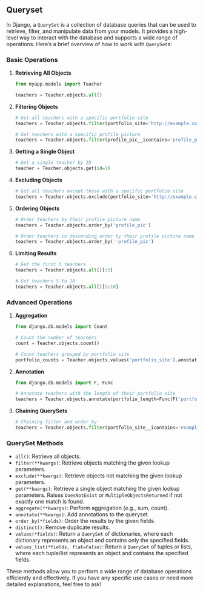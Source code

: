## Queryset
In Django, a `QuerySet` is a collection of database queries that can be used to retrieve, filter, and manipulate data from your models. It provides a high-level way to interact with the database and supports a wide range of operations. Here’s a brief overview of how to work with `QuerySet`s:

### Basic Operations

1. **Retrieving All Objects**
   ```python
   from myapp.models import Teacher

   teachers = Teacher.objects.all()
   ```

2. **Filtering Objects**
   ```python
   # Get all teachers with a specific portfolio site
   teachers = Teacher.objects.filter(portfolio_site='http://example.com')

   # Get teachers with a specific profile picture
   teachers = Teacher.objects.filter(profile_pic__icontains='profile_pic.jpg')
   ```

3. **Getting a Single Object**
   ```python
   # Get a single teacher by ID
   teacher = Teacher.objects.get(id=1)
   ```

4. **Excluding Objects**
   ```python
   # Get all teachers except those with a specific portfolio site
   teachers = Teacher.objects.exclude(portfolio_site='http://example.com')
   ```

5. **Ordering Objects**
   ```python
   # Order teachers by their profile picture name
   teachers = Teacher.objects.order_by('profile_pic')

   # Order teachers in descending order by their profile picture name
   teachers = Teacher.objects.order_by('-profile_pic')
   ```

6. **Limiting Results**
   ```python
   # Get the first 5 teachers
   teachers = Teacher.objects.all()[:5]

   # Get teachers 5 to 10
   teachers = Teacher.objects.all()[5:10]
   ```

### Advanced Operations

1. **Aggregation**
   ```python
   from django.db.models import Count

   # Count the number of teachers
   count = Teacher.objects.count()

   # Count teachers grouped by portfolio site
   portfolio_counts = Teacher.objects.values('portfolio_site').annotate(count=Count('id'))
   ```

2. **Annotation**
   ```python
   from django.db.models import F, Func

   # Annotate teachers with the length of their portfolio site
   teachers = Teacher.objects.annotate(portfolio_length=Func(F('portfolio_site'), function='LENGTH'))
   ```

3. **Chaining QuerySets**
   ```python
   # Chaining filter and order_by
   teachers = Teacher.objects.filter(portfolio_site__icontains='example').order_by('profile_pic')
   ```

### QuerySet Methods

- `all()`: Retrieve all objects.
- `filter(**kwargs)`: Retrieve objects matching the given lookup parameters.
- `exclude(**kwargs)`: Retrieve objects not matching the given lookup parameters.
- `get(**kwargs)`: Retrieve a single object matching the given lookup parameters. Raises `DoesNotExist` or `MultipleObjectsReturned` if not exactly one match is found.
- `aggregate(**kwargs)`: Perform aggregation (e.g., sum, count).
- `annotate(**kwargs)`: Add annotations to the queryset.
- `order_by(*fields)`: Order the results by the given fields.
- `distinct()`: Remove duplicate results.
- `values(*fields)`: Return a `QuerySet` of dictionaries, where each dictionary represents an object and contains only the specified fields.
- `values_list(*fields, flat=False)`: Return a `QuerySet` of tuples or lists, where each tuple/list represents an object and contains the specified fields.

These methods allow you to perform a wide range of database operations efficiently and effectively. If you have any specific use cases or need more detailed explanations, feel free to ask!
